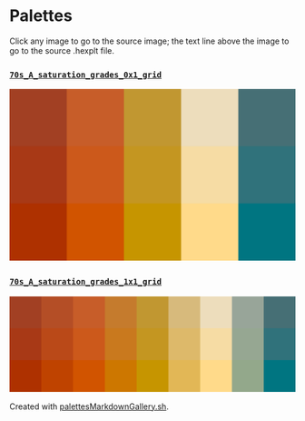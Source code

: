 # Palettes

Click any image to go to the source image; the text line above the image to go to the source .hexplt file.

### [`70s_A_saturation_grades_0x1_grid`](70s_A_saturation_grades_0x1_grid.hexplt)

[ ![70s_A_saturation_grades_0x1_grid.png](70s_A_saturation_grades_0x1_grid.png) ](70s_A_saturation_grades_0x1_grid.png)

### [`70s_A_saturation_grades_1x1_grid`](70s_A_saturation_grades_1x1_grid.hexplt)

[ ![70s_A_saturation_grades_1x1_grid.png](70s_A_saturation_grades_1x1_grid.png) ](70s_A_saturation_grades_1x1_grid.png)

Created with [palettesMarkdownGallery.sh](https://github.com/earthbound19/_ebDev/blob/master/scripts/imgAndVideo/palettesMarkdownGallery.sh).